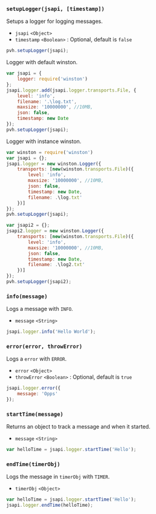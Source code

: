 ### ``setupLogger(jsapi, [timestamp])``
Setups a logger for logging messages.
- `jsapi` `<Object>`
- `timestamp` `<Boolean>` : Optional, default is ``false``

```js
pvh.setupLogger(jsapi);
```

Logger with default winston.
```js
var jsapi = {
	logger: require('winston')
};
jsapi.logger.add(jsapi.logger.transports.File, {
    level: 'info',
    filename: '.\log.txt',
    maxsize: '10000000', //10MB,
    json: false,
    timestamp: new Date
});
pvh.setupLogger(jsapi);
```

Logger with instance winston.
```js
var winston = require('winston')
var jsapi = {};
jsapi.logger = new winston.Logger({
    transports: [new(winston.transports.File)({
        level: 'info',
        maxsize: '10000000', //10MB,
        json: false,
        timestamp: new Date,
        filename: .\log.txt'
    })]
});
pvh.setupLogger(jsapi);

var jsapi2 = {};
jsapi2.logger = new winston.Logger({
    transports: [new(winston.transports.File)({
        level: 'info',
        maxsize: '10000000', //10MB,
        json: false,
        timestamp: new Date,
        filename: .\log2.txt'
    })]
});
pvh.setupLogger(jsapi2);
```

### ``info(message)``
Logs a message with `INFO`.
- `message` `<String>`

```js
jsapi.logger.info('Hello World');
```

### ``error(error, throwError)``
Logs a ``error`` with `ERROR`.
- `error` `<Object>`
- `throwError` `<Boolean>` : Optional, default is ``true``

```js
jsapi.logger.error({
	message: 'Opps'
});
```

### ``startTime(message)``
Returns an object to track a message and when it started.
- `message` `<String>`

```js
var helloTime = jsapi.logger.startTime('Hello');
```

### ``endTime(timerObj)``
Logs the message in ``timerObj`` with `TIMER`.
- `timerObj` `<Object>`

```js
var helloTime = jsapi.logger.startTime('Hello');
jsapi.logger.endTime(helloTime);
```